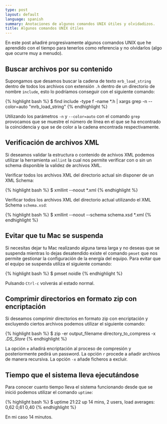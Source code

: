```yaml
---
type: post
layout: default
language: spanish
summary: Anotaciones de algunos comandos UNIX útiles y olvidadizos.
title: Algunos comandos UNIX útiles
---
```


En este post añadiré progresivamente algunos comandos UNIX que he aprendido con el tiempo para tenerlos como referencia y no olvidarlos (algo que ocurre muy a menudo).

## Buscar archivos por su contenido

Supongamos que desamos buscar la cadena de texto `mrb_load_string` dentro de todos los archivos con extensión `.h` dentro de un directorio de nombre `include`, esto lo podríamos conseguir con el siguiente comando:

{% highlight bash %}
$ find include -type f -name *\.h | xargs grep -n --color=auto "mrb_load_string"
{% endhighlight %}

Utilizando los parámetros `-n` y `--color=auto` con el comando `grep` provocamos que se muestre el número de línea en el que se ha encontrado la coincidencia y que se de color a la cadena encontrada respectivamente.

## Verificación de archivos XML

Si deseamos validar la estructura o contenido de achivos XML podemos utilizar la herramienta `xmllint` la cual nos permite verificar con o sin un schema disponible la validez de archivos XML.

Verificar todos los archivos XML del directorio actual sin disponer de un XML Schema:

{% highlight bash %}
$ xmllint --noout *.xml
{% endhighlight %}

Verificar todos los archivos XML del directorio actual utilizando el XML Schema `schema.xsd`:

{% highlight bash %}
$ xmllint --noout --schema schema.xsd *.xml
{% endhighlight %}

## Evitar que tu Mac se suspenda

Si necesitas dejar tu Mac realizando alguna tarea larga y no deseas que se suspenda mientras lo dejas desatendido existe el comando `pmset` que nos permite gestionar la configuración de la energía del equipo. Para evitar que el equipo se suspenda utiliza el siguiente comando:

{% highlight bash %}
$ pmset noidle
{% endhighlight %}

Pulsando `Ctrl-c` volverás al estado normal.

## Comprimir directorios en formato zip con encriptación

Si deseamos comprimir directorios en formato zip con encriptación y excluyendo ciertos archivos podemos utilizar el siguiente comando:

{% highlight bash %}
$ zip -er output_filename directory_to_compress -x *.DS_Store*
{% endhighlight %}

La opción `e` añadirá encriptación al proceso de compresión y posteriormente pedirá un password. La opción `r` procede a añadir archivos de manera recursiva. La opción `-x` añade ficheros a excluir.

## Tiempo que el sistema lleva ejecutándose

Para conocer cuanto tiempo lleva el sistema funcionando desde que se inició podemos utilizar el comando `uptime`:

{% highlight bash %}
$ uptime
21:22  up 14 mins, 2 users, load averages: 0,62 0,61 0,40
{% endhighlight %}

En mi caso 14 minutos.
